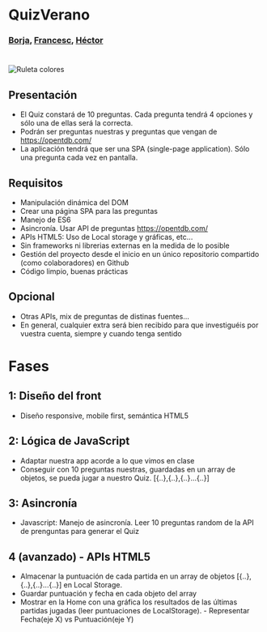 # QuizVerano 
### [Borja](https://github.com/btt08), [Francesc](https://github.com/FrancescAdPe), [Héctor](https://github.com/hfjosa2022)
#
![Ruleta colores](/img/spinning-wheel-color.jpg)

## Presentación

- El Quiz constará de 10 preguntas. Cada pregunta tendrá 4 opciones y sólo una de ellas será la correcta.
- Podrán ser preguntas nuestras y preguntas que vengan de https://opentdb.com/
- La aplicación tendrá que ser una SPA (single-page application). Sólo una pregunta cada vez en pantalla.

## Requisitos
- Manipulación dinámica del DOM
- Crear una página SPA para las preguntas
- Manejo de ES6
- Asincronía. Usar API de preguntas https://opentdb.com/
- APIs HTML5: Uso de Local storage y gráficas, etc...
- Sin frameworks ni librerias externas en la medida de lo posible
- Gestión del proyecto desde el inicio en un único repositorio compartido (como colaboradores) en Github
- Código limpio, buenas prácticas

## Opcional
- Otras APIs, mix de preguntas de distinas fuentes...
- En general, cualquier extra será bien recibido para que investiguéis por vuestra cuenta, siempre y cuando tenga sentido

# Fases

## 1: Diseño del front
- Diseño responsive, mobile first, semántica HTML5

## 2: Lógica de JavaScript
- Adaptar nuestra app acorde a lo que vimos en clase
- Conseguir con 10 preguntas nuestras, guardadas en un array de objetos, se pueda jugar a nuestro Quiz. [{..},{..},{..}...{..}]

## 3: Asincronía
- Javascript: Manejo de asincronía. Leer 10 preguntas random de la API de prenguntas para generar el Quiz

## 4 (avanzado) - APIs HTML5
- Almacenar la puntuación de cada partida en un array de objetos [{..},{..},{..}...{..}] en Local Storage. 
- Guardar puntuación y fecha en cada objeto del array
- Mostrar en la Home con una gráfica los resultados de las últimas partidas jugadas (leer puntuaciones de LocalStorage). - Representar Fecha(eje X) vs Puntuación(eje Y)


